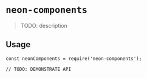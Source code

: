 # `neon-components`

> TODO: description

## Usage

```
const neonComponents = require('neon-components');

// TODO: DEMONSTRATE API
```
